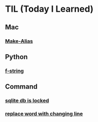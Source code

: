 # TIL (Today I Learned)

## Mac
### [Make-Alias](https://github.com/topsailor102/til/blob/master/mac/make-alias.md)

## Python
### [f-string](https://github.com/topsailor102/til/blob/master/python/f'%7Bstring%7D%20helps%20us%20understand%20String%20intuitively'.md)

## Command
### [sqlite db is locked](https://github.com/topsailor102/til/blob/master/command/sqlite_db_is_locked.md)
### [replace word with changing line](https://github.com/topsailor102/til/blob/master/command/replace_word_with_changing_line.md)
